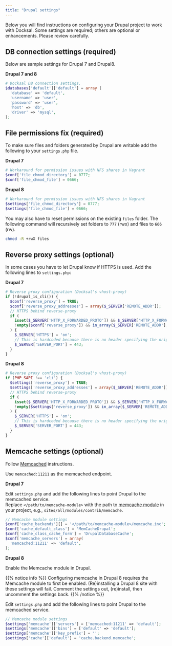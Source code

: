 ```yaml
---
title: "Drupal settings"
---
```



Below you will find instructions on configuring your Drupal project to work with Docksal.
Some settings are required; others are optional or enhancements. Please review carefully.

<a name="db"></a>
## DB connection settings (**required**)

Below are sample settings for Drupal 7 and Drupal8.

**Drupal 7 and 8**

```php
# Docksal DB connection settings.
$databases['default']['default'] = array (
  'database' => 'default',
  'username' => 'user',
  'password' => 'user',
  'host' => 'db',
  'driver' => 'mysql',
);
```

<a name="file-permissions"></a>
## File permissions fix (**required**)

To make sure files and folders generated by Drupal are writable add the following to your `settings.php` file.

**Drupal 7**

```php
# Workaround for permission issues with NFS shares in Vagrant
$conf['file_chmod_directory'] = 0777;
$conf['file_chmod_file'] = 0666;
```

**Drupal 8**

```php
# Workaround for permission issues with NFS shares in Vagrant
$settings['file_chmod_directory'] = 0777;
$settings['file_chmod_file'] = 0666;
```

You may also have to reset permissions on the existing `files` folder. 
The following command will recursively set folders to `777` (rwx) and files to `666` (rw).

```bash
chmod -R +rwX files
```

<a name="reverse-proxy"></a>
## Reverse proxy settings (**optional**)

In some cases you have to let Drupal know if HTTPS is used. Add the following lines to `settings.php`:

**Drupal 7**

```php
# Reverse proxy configuration (Docksal's vhost-proxy)
if (!drupal_is_cli()) {
  $conf['reverse_proxy'] = TRUE;
  $conf['reverse_proxy_addresses'] = array($_SERVER['REMOTE_ADDR']);
  // HTTPS behind reverse-proxy
  if (
    isset($_SERVER['HTTP_X_FORWARDED_PROTO']) && $_SERVER['HTTP_X_FORWARDED_PROTO'] == 'https' &&
    !empty($conf['reverse_proxy']) && in_array($_SERVER['REMOTE_ADDR'], $conf['reverse_proxy_addresses'])
  ) {
    $_SERVER['HTTPS'] = 'on';
    // This is hardcoded because there is no header specifying the original port.
    $_SERVER['SERVER_PORT'] = 443;
  }
}
```

**Drupal 8**

```php
# Reverse proxy configuration (Docksal's vhost-proxy)
if (PHP_SAPI !== 'cli') {
  $settings['reverse_proxy'] = TRUE;
  $settings['reverse_proxy_addresses'] = array($_SERVER['REMOTE_ADDR']);
  // HTTPS behind reverse-proxy
  if (
    isset($_SERVER['HTTP_X_FORWARDED_PROTO']) && $_SERVER['HTTP_X_FORWARDED_PROTO'] == 'https' &&
    !empty($settings['reverse_proxy']) && in_array($_SERVER['REMOTE_ADDR'], $settings['reverse_proxy_addresses'])
  ) {
    $_SERVER['HTTPS'] = 'on';
    // This is hardcoded because there is no header specifying the original port.
    $_SERVER['SERVER_PORT'] = 443;
  }
}
```

<a name="memcache"></a>
## Memcache settings (**optional**)

Follow [Memcached](../tools/memcached.md) instructions.

Use `memcached:11211` as the memcached endpoint.

**Drupal 7**

Edit `settings.php` and add the following lines to point Drupal to the memcached service.  
Replace `</path/to/memcache-module>` with the path to [memcache module](https://www.drupal.org/project/memcache) in your project, e.g., `sites/all/modules/contrib/memcache`.

```php
// Memcache module settings
$conf['cache_backends'][] = '</path/to/memcache-module>/memcache.inc';
$conf['cache_default_class'] = 'MemCacheDrupal';
$conf['cache_class_cache_form'] = 'DrupalDatabaseCache';
$conf['memcache_servers'] = array(
  'memcached:11211' => 'default',
);
```

**Drupal 8**

Enable the Memcache module in Drupal.  

{{% notice info %}}
Configuring memcache in Drupal 8 requires the Memcache module to first be enabled.
(Re)installing a Drupal 8 site with these settings will fail.
Comment the settings out, (re)install, then uncomment the settings back.
{{% /notice %}} 

Edit `settings.php` and add the following lines to point Drupal to the memcached service. 

```php
// Memcache module settings
$settings['memcache']['servers'] = ['memcached:11211' => 'default'];
$settings['memcache']['bins'] = ['default' => 'default'];
$settings['memcache']['key_prefix'] = '';
$settings['cache']['default'] = 'cache.backend.memcache';
```
